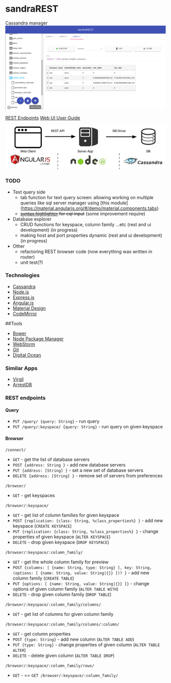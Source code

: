 # sandraREST
Cassandra manager
![screen shot](docs/img/screenshot.png)

[REST Endpoints](docs/rest_endpoints.md)
[Web UI User Guide](docs/user_guide.md)

![interface guide](docs/img/overview.png)

### TODO

* Text query side
  * tab function for text query screen: allowing working on multiple queries like sql server manager using [this module]
  (https://material.angularjs.org/#/demo/material.components.tabs)
  * ~~[syntax highlighter](http://codemirror.net/mode/sql/index.html?mime=text/x-cassandra) for cql input~~
  (some improvement require)
* Database explorer
  * CRUD functions for keyspace, column family ...etc (rest and ui development) (in progress)
  * making host and port properties dynamic (rest and ui development) (in progress)
* Other
  * refactoring REST browser code (now everything was written in router)
  * unit test(?)

### Technologies
* [Cassandra](https://cassandra.apache.org/)
* [Node.js](http://nodejs.org/)
* [Express.js](http://expressjs.com/)
* [Angular.js](https://angularjs.org/)
* [Material Design](https://material.angularjs.org/)
* [CodeMirror](http://codemirror.net/)

##Tools
* [Bower](http://bower.io/)
* [Node Package Manager](https://www.npmjs.com/)
* [WebStorm](https://www.jetbrains.com/webstorm/)
* [Git](http://git-scm.com/)
* [Digital Ocean](https://www.digitalocean.com/)

### Similar Apps
* [Virgil](https://github.com/hmsonline/virgil/wiki)
* [ArrestDB](https://github.com/alixaxel/ArrestDB)

### REST endpoints
#### Query
* `PUT /query/ {query: String}` - run query
* `PUT /query/:keyspace/ {query: String}` - run query on given keyspace

#### Browser
`/connect/`

* `GET` - get the list of database servers
* `POST {address: String }` - add new database servers
* `PUT {address: [String] }` - set a new set of database servers
* `DELETE {address: [String] }` - remove set of servers from preferences

`/browser/`

* `GET` - get keyspaces

`/browser/:keyspace/`

* `GET` - get list of column families for given keyspace
* `POST {replication: {class: String, %class_properties%} }` - add new keyspace (`CREATE KEYSPACE`)
* `PUT {replication: {class: String, %class_properties%} }` - change properties of given keyspace (`ALTER KEYSPACE`)
* `DELETE` - drop given keyspace (`DROP KEYSPACE`)

`/browser/:keyspace/:column_family/`

* `GET` - get the whole column family for preview
* `POST {columns: [ {name: String, type: String} ], key: String, (options: [ {name: String, value: String|{}} ])? }` - add new column family (`CREATE TABLE`)
* `PUT {options: [ {name: String, value: String|{}} ]}` - change options of given column family (`ALTER TABLE WITH`)
* `DELETE` - drop given column family (`DROP TABLE`)

`/browser/:keyspace/:column_family/columns/`

* `GET` - get list of columns for given column family

`/browser/:keyspace/:column_family/columns/:column/`

* `GET` - get column properties
* `POST {type: String}` - add new column (`ALTER TABLE ADD`)
* `PUT {type: String}` - change properties of given column (`ALTER TABLE ALTER`)
* `DELETE` - delete given column (`ALTER TABLE DROP`)

`/browser/:keyspace/:column_family/rows/`

* `GET` - == `GET /browser/:keyspace/:column_family/`
